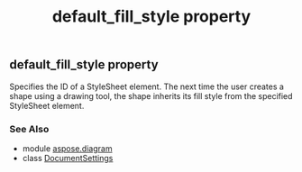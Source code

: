 ﻿---
title: default_fill_style property
second_title: Aspose.Diagram for Python via .NET API References
description: 
type: docs
weight: 60
url: /python-net/aspose.diagram/documentsettings/default_fill_style/
is_root: false
---

## default_fill_style property


Specifies the ID of a StyleSheet element. The next time the user creates a shape using a drawing tool, the shape inherits its fill style from the specified StyleSheet element.

### See Also
* module [aspose.diagram](../../)
* class [DocumentSettings](/diagram/python-net/aspose.diagram/documentsettings)
